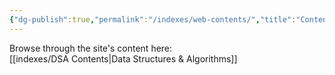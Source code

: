 ```yaml
---
{"dg-publish":true,"permalink":"/indexes/web-contents/","title":"Contents","dgEnableSearch":true,"updated":"2025-06-02T15:37:13.441+05:30"}
---
```


Browse through the site's content here:
<br>
[[indexes/DSA Contents\|Data Structures & Algorithms]]